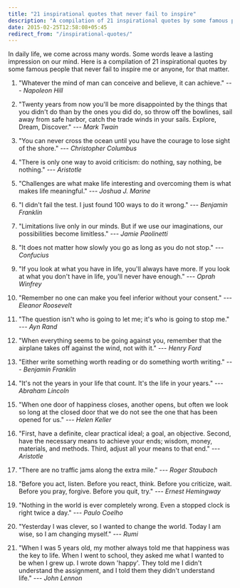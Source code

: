 ```yaml
---
title: "21 inspirational quotes that never fail to inspire"
description: "A compilation of 21 inspirational quotes by some famous people that never fail to inspire."
date: 2015-02-25T12:58:08+05:45
redirect_from: "/inspirational-quotes/"
---
```


In daily life, we come across many words. Some words leave a lasting impression on our mind. Here is a compilation of 21 inspirational quotes by some famous people that never fail to inspire me or anyone, for that matter.

1. "Whatever the mind of man can conceive and believe, it can achieve." --- _Napoleon Hill_

2. "Twenty years from now you'll be more disappointed by the things that you didn't do than by the ones you did do, so throw off the bowlines, sail away from safe harbor, catch the trade winds in your sails. Explore, Dream, Discover." --- _Mark Twain_

3. "You can never cross the ocean until you have the courage to lose sight of the shore." --- _Christopher Columbus_

4. "There is only one way to avoid criticism: do nothing, say nothing, be nothing." --- _Aristotle_

5. "Challenges are what make life interesting and overcoming them is what makes life meaningful." --- _Joshua J. Marine_

6. "I didn't fail the test. I just found 100 ways to do it wrong." --- _Benjamin Franklin_

7. "Limitations live only in our minds. But if we use our imaginations, our possibilities become limitless." --- _Jamie Paolinetti_

8. "It does not matter how slowly you go as long as you do not stop." --- _Confucius_

9. "If you look at what you have in life, you'll always have more. If you look at what you don't have in life, you'll never have enough." --- _Oprah Winfrey_

10. "Remember no one can make you feel inferior without your consent." --- _Eleanor Roosevelt_

11. "The question isn't who is going to let me; it's who is going to stop me." --- _Ayn Rand_

12. "When everything seems to be going against you, remember that the airplane takes off against the wind, not with it." --- _Henry Ford_

13. "Either write something worth reading or do something worth writing." --- _Benjamin Franklin_

14. "It's not the years in your life that count. It's the life in your years." --- _Abraham Lincoln_

15. "When one door of happiness closes, another opens, but often we look so long at the closed door that we do not see the one that has been opened for us." --- _Helen Keller_

16. "First, have a definite, clear practical ideal; a goal, an objective. Second, have the necessary means to achieve your ends; wisdom, money, materials, and methods. Third, adjust all your means to that end." --- _Aristotle_

17. "There are no traffic jams along the extra mile." --- _Roger Staubach_

18. "Before you act, listen. Before you react, think. Before you criticize, wait. Before you pray, forgive. Before you quit, try." --- _Ernest Hemingway_

19. "Nothing in the world is ever completely wrong. Even a stopped clock is right twice a day." --- _Paulo Coelho_

20. "Yesterday I was clever, so I wanted to change the world. Today I am wise, so I am changing myself." --- _Rumi_

21. "When I was 5 years old, my mother always told me that happiness was the key to life. When I went to school, they asked me what I wanted to be when I grew up. I wrote down 'happy'. They told me I didn't understand the assignment, and I told them they didn't understand life." --- _John Lennon_
